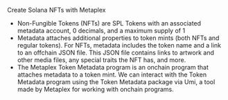 Create Solana NFTs with Metaplex
- Non-Fungible Tokens (NFTs) are SPL Tokens with an associated metadata account, 0 decimals, and a maximum supply of 1
- Metadata attaches additional properties to token mints (both NFTs and regular tokens). For NFTs, metadata includes the token name and a link to an offchain JSON file. This JSON file contains links to artwork and other media files, any special traits the NFT has, and more.
- The Metaplex Token Metadata program is an onchain program that attaches metadata to a token mint. We can interact with the Token Metadata program using the Token Metadata package via Umi, a tool made by Metaplex for working with onchain programs.
